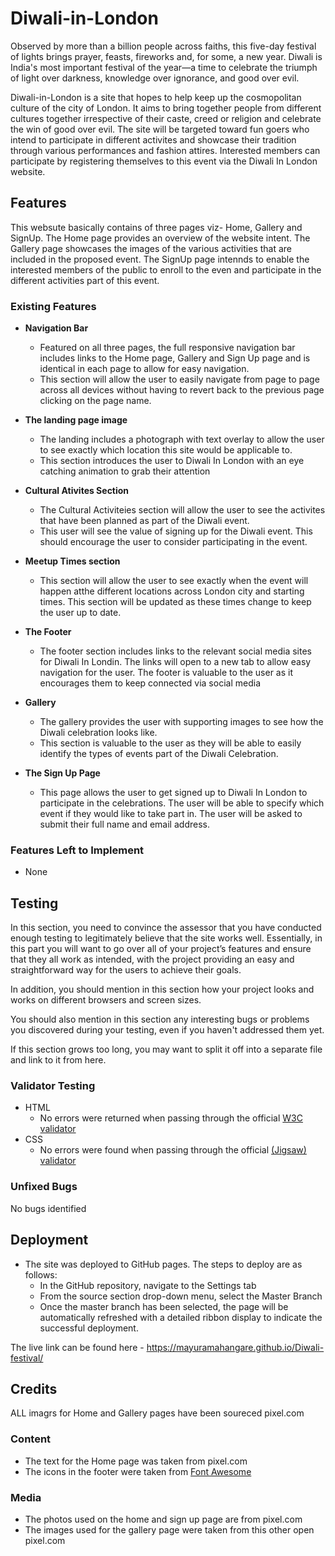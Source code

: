 # Diwali-in-London

Observed by more than a billion people across faiths, this five-day festival of lights brings prayer, feasts, fireworks and, for some, a new year. Diwali is India's most important festival of the year—a time to celebrate the triumph of light over darkness, knowledge over ignorance, and good over evil.

 Diwali-in-London is a site that hopes to help keep up the cosmopolitan culture of the city of London. It aims to bring together people from different cultures together irrespective of their caste, creed or religion and celebrate the win of good over evil. The site will be targeted toward fun goers who intend to participate in different activites and showcase their tradition through various performances and fashion attires. Interested members can participate by registering themselves to this event via the Diwali In London website.

## Features

This websute basically contains of three pages viz- Home, Gallery and SignUp. The Home page provides an overview of the website intent. The Gallery page showcases the images of the various activities that are included in the proposed event. The SignUp page  intennds to enable the interested members of the public to enroll to the even and participate in the different activities part of this event.

### Existing Features

- __Navigation Bar__

  - Featured on all three pages, the full responsive navigation bar includes links to the Home page, Gallery and Sign Up page and is identical in each page to allow for easy navigation.
  - This section will allow the user to easily navigate from page to page across all devices without having to revert back to the previous page clicking on the page name.

- __The landing page image__

  - The landing includes a photograph with text overlay to allow the user to see exactly which location this site would be applicable to.
  - This section introduces the user to Diwali In London with an eye catching animation to grab their attention

- __Cultural Ativites Section__

  - The Cultural Activiteies section will allow the user to see the activites that  have been planned as part of the Diwali event.
  - This user will see the value of signing up for the Diwali event. This should encourage the user to consider participating in the event.

- __Meetup Times section__

  - This section will allow the user to see exactly when the event will happen atthe different locations across London city and starting times. This section will be updated as these times change to keep the user up to date.

- __The Footer__

  - The footer section includes links to the relevant social media sites for Diwali In Londin. The links will open to a new tab to allow easy navigation for the user. The footer is valuable to the user as it encourages them to keep connected via social media


- __Gallery__

  - The gallery provides the user with supporting images to see how the Diwali celebration looks like.
  - This section is valuable to the user as they will be able to easily identify the types of events part of the Diwali Celebration.

- __The Sign Up Page__

  - This page allows the user to get signed up to Diwali In London to participate in the celebrations. The user will be able to specify which event if they would like to take part in. The user will be asked to submit their full name and email address.

### Features Left to Implement

- None

## Testing

In this section, you need to convince the assessor that you have conducted enough testing to legitimately believe that the site works well. Essentially, in this part you will want to go over all of your project’s features and ensure that they all work as intended, with the project providing an easy and straightforward way for the users to achieve their goals.

In addition, you should mention in this section how your project looks and works on different browsers and screen sizes.

You should also mention in this section any interesting bugs or problems you discovered during your testing, even if you haven't addressed them yet.

If this section grows too long, you may want to split it off into a separate file and link to it from here.

### Validator Testing

- HTML
  - No errors were returned when passing through the official [W3C validator](https://validator.w3.org/#validate_by_input)
- CSS
  - No errors were found when passing through the official [(Jigsaw) validator](https://jigsaw.w3.org/)

### Unfixed Bugs

No bugs identified

## Deployment

- The site was deployed to GitHub pages. The steps to deploy are as follows:
  - In the GitHub repository, navigate to the Settings tab
  - From the source section drop-down menu, select the Master Branch
  - Once the master branch has been selected, the page will be automatically refreshed with a detailed ribbon display to indicate the successful deployment.

The live link can be found here - <https://mayuramahangare.github.io/Diwali-festival/>

## Credits

ALL imagrs for Home and Gallery pages have been soureced pixel.com

### Content

- The text for the Home page was taken from pixel.com
- The icons in the footer were taken from [Font Awesome](https://fontawesome.com/)

### Media

- The photos used on the home and sign up page are from pixel.com
- The images used for the gallery page were taken from this other open pixel.com